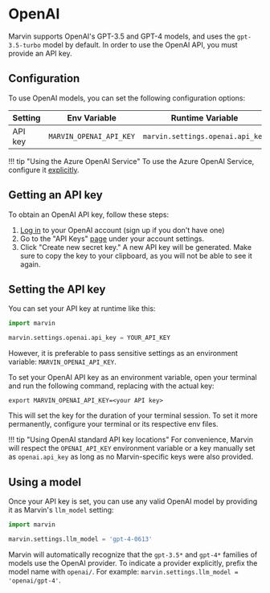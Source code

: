 # OpenAI

Marvin supports OpenAI's GPT-3.5 and GPT-4 models, and uses the `gpt-3.5-turbo` model by default. In order to use the OpenAI API, you must provide an API key.

## Configuration

To use OpenAI models, you can set the following configuration options:

| Setting | Env Variable | Runtime Variable | Required? | Notes |
| --- | --- | --- |  :---: | --- |
| API key | `MARVIN_OPENAI_API_KEY` | `marvin.settings.openai.api_key` | ✅ | |

!!! tip "Using the Azure OpenAI Service"
    To use the Azure OpenAI Service, configure it [explicitly](/src/docs/configuration/azure_openai).
## Getting an API key

To obtain an OpenAI API key, follow these steps:

1. [Log in](https://platform.openai.com/) to your OpenAI account (sign up if you don't have one)
2. Go to the "API Keys" [page](https://platform.openai.com/account/api-keys) under your account settings.
3. Click "Create new secret key." A new API key will be generated. Make sure to copy the key to your clipboard, as you will not be able to see it again.

## Setting the API key

You can set your API key at runtime like this:

```python
import marvin

marvin.settings.openai.api_key = YOUR_API_KEY
```

However, it is preferable to pass sensitive settings as an environment variable: `MARVIN_OPENAI_API_KEY`. 

To set your OpenAI API key as an environment variable, open your terminal and run the following command, replacing <your API key> with the actual key:

```shell
export MARVIN_OPENAI_API_KEY=<your API key>
```

This will set the key for the duration of your terminal session. To set it more permanently, configure your terminal or its respective env files.

!!! tip "Using OpenAI standard API key locations"
    For convenience, Marvin will respect the `OPENAI_API_KEY` environment variable or a key manually set as `openai.api_key` as long as no Marvin-specific keys were also provided.

## Using a model

Once your API key is set, you can use any valid OpenAI model by providing it as Marvin's `llm_model` setting:
```python
import marvin

marvin.settings.llm_model = 'gpt-4-0613'
```

Marvin will automatically recognize that the `gpt-3.5*` and `gpt-4*` families of models use the OpenAI provider. To indicate a provider explicitly, prefix the model name with `openai/`. For example: `marvin.settings.llm_model = 'openai/gpt-4'`.